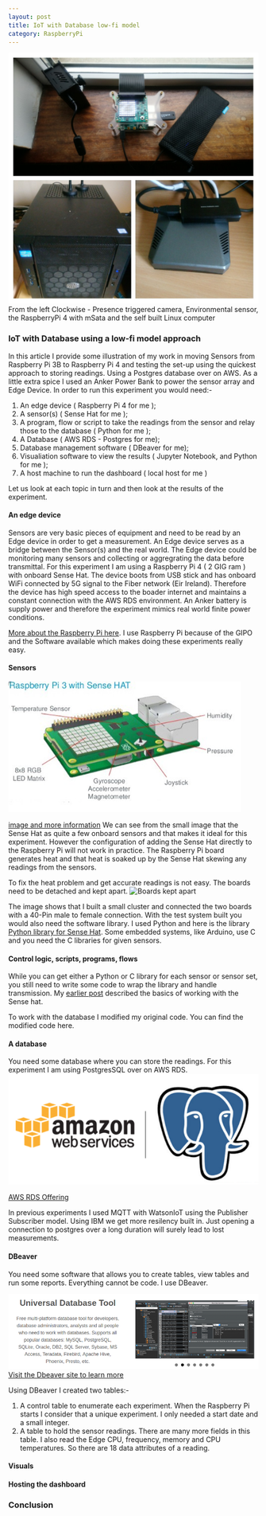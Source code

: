 ```yaml
---
layout: post
title: IoT with Database low-fi model
category: RaspberryPi
---
```


![A collage of David's temperature experiment](/images/20200613_105148-COLLAGE.jpg)
From the left Clockwise - Presence triggered camera, Environmental sensor, the RaspberryPi 4 with mSata and the self built Linux computer

### IoT with Database using a low-fi model approach
In this article I provide some illustration of my work in moving Sensors from Raspberry Pi 3B to Raspberry Pi 4 and testing
the set-up using the quickest approach to storing readings.  Using a Postgres database over on AWS.  As a little extra spice I used an Anker Power Bank to power the sensor array and Edge Device. In order to run this experiment you would need:-

1. An edge device ( Raspberry Pi 4 for me );
2. A sensor(s) ( Sense Hat for me );
3. A program, flow or script to take the readings from the sensor and relay those to the database ( Python for me );
4. A Database ( AWS RDS - Postgres for me);
5. Database management software ( DBeaver for me);
6. Visualiation software to view the results ( Jupyter Notebook,  and Python for me );
7. A host machine to run the dashboard ( local host for me )

Let us look at each topic in turn and then look at the results of the experiment.

#### An edge device
Sensors are very basic pieces of equipment and need to be read by an Edge device in order to get a measurement. An Edge device serves as a bridge between the Sensor(s) and the real world.  The Edge device could be monitoring many sensors and collecting or aggregrating the data before transmittal.  For this experiment I am using a Raspberry Pi 4 ( 2 GIG ram ) with onboard Sense Hat.  The device boots from USB stick and has onboard WiFi connected by 5G signal to the Fiber network (Eir Ireland). Therefore the device has high speed access to the boader internet and maintains a constant connection with the AWS RDS environment. An Anker battery is supply power and therefore the experiment mimics real world finite power conditions.

[More about the Raspberry Pi here](https://www.raspberrypi.org/).  I use Raspberry Pi because of the GIPO and the Software available which makes doing these experiments really easy.

#### Sensors
![Sensors](/images/sense_hat_sen.png)

[image and more information](https://medium.com/@raunakgupta.ece2013/awsiot-with-raspberry-pi-using-paho-mqtt-fa4ee50192fb)
We can see from the small image that the Sense Hat as quite a few onboard sensors and that makes it ideal for this experiment. However the configuration of adding the Sense Hat directly to the Raspberry Pi will not work in practice.  The Raspberry Pi board generates heat and that heat is soaked up by the Sense Hat skewing any readings from the sensors.

To fix the heat problem and get accurate readings is not easy.  The boards need to be detached and kept apart.
![Boards kept apart](/images/apart.JPG)

The image shows that I built a small cluster and connected the two boards with a 40-Pin male to female connection. With the test system built you would also need the software library.  I used Python and here is the library [Python library for Sense Hat](https://pythonhosted.org/sense-hat/).  Some embedded systems, like Arduino,  use C and you need the C libraries for given sensors.


#### Control logic, scripts, programs,  flows
While you can get either a Python or C library for each sensor or sensor set, you still need to write some code to wrap the library and handle transmission. My [earlier post](https://cognitivedave.github.io/IoT/) described the basics of working with the Sense hat.

To work with the database I modified my original code.  You can find the modified code here.

#### A database
You need some database where you can store the readings.  For this experiment I am using PostgresSQL over on AWS RDS. 
![AWS RDS postgres](/images/postgres_aws.png)

[AWS RDS Offering](https://aws.amazon.com/rds/postgresql/)

In previous experiments I used MQTT with WatsonIoT using the Publisher Subscriber model. Using IBM we get more resilency built in.  Just opening a connection to postgres over a long duration will surely lead to lost measurements. 


#### DBeaver
You need some software that allows you to create tables, view tables and run some reports. Everything cannot be code. I use DBeaver.

![DBeaver database tool](/images/dbeaver.png)  [Visit the Dbeaver site to learn more](https://dbeaver.io/)

Using DBeaver I created two tables:-
1. A control table to enumerate each experiment.  When the Raspberry Pi starts I consider that a unique experiment. I only needed a start date and a small integer.
2. A table to hold the sensor readings. There are many more fields in this table.  I also read the Edge CPU,  frequency, memory and CPU temperatures.  So there are 18 data attributes of a reading.


#### Visuals


#### Hosting the dashboard

### Conclusion
